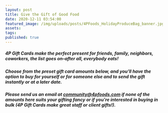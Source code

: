 ```yaml
---
layout: post
title: Give the Gift of Good Food
date: 2020-12-11 03:54:00
featured_image: /img/uploads/posts/4PFoods_HolidayProduceBag_banner.jpg
assets:
tags:
published: true
---
```


<div class="editable"><h5 class="editable" id="give-the-gift-of-good-food">4P Gift Cards make the perfect present for friends, family, neighbors, coworkers, the list goes on&ndash;after all, everybody eats! &nbsp;</h5><h5>Choose from the preset gift card amounts below, and you'll have the option to buy for yourself or for someone else and to send the gift instantly or at a later date.</h5><h5>Please send us an email at <a href="mailto:community@4pfoods.com">community@4pfoods.com</a> if none of the amounts here suits your gifting fancy or if you're interested in buying in bulk (4P Gift Cards make great staff or client gifts!).</h5></div>

<div data-site-id="ac3f72f4-b083-413e-a022-afb53b8eeee0" data-platform="Other" class="gift-up-target">&nbsp;</div>

<script type="text/javascript">
(function (g, i, f, t, u, p, s) {
    g[u] = g[u] || function() { (g[u].q = g[u].q || []).push(arguments) };
    p = i.createElement(f);
    p.async = 1;
    p.src = t;
    s = i.getElementsByTagName(f)[0];
    s.parentNode.insertBefore(p, s);
})(window, document, "script", "https://cdn.giftup.app/dist/gift-up.js", "giftup");
</script>
